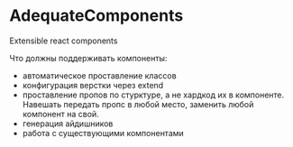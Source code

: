 # AdequateComponents
Extensible react components

Что должны поддерживать компоненты:
- автоматическое проставление классов
- конфигурация верстки через extend
- проставление пропов по стурктуре, а не хардкод их в компоненте. Навешать передать пропс в любой место, заменить любой компонент на свой.
- генерация айдишников
- работа с существующими компонентами
